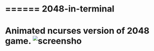 ======
2048-in-terminal
======
Animated ncurses version of 2048 game.
![screensho](https://github.com/alewmoose/at2048/blob/master/screenshot.png)
================================================================

